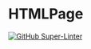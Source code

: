 # HTMLPage

[![GitHub Super-Linter](https://github.com/<amelia-mohr>/<SHH-ICS>/workflows/Lint%20Code%20Base/badge.svg)](https://github.com/marketplace/actions/super-linter)
